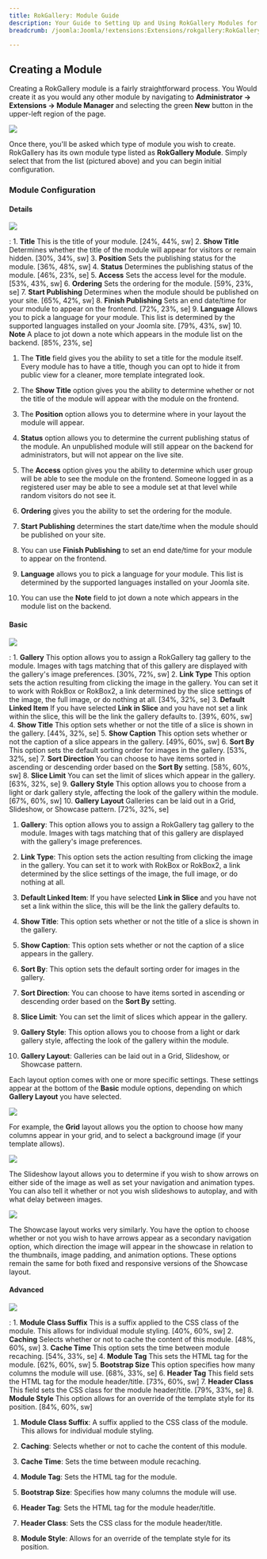 ```yaml
---
title: RokGallery: Module Guide
description: Your Guide to Setting Up and Using RokGallery Modules for Joomla
breadcrumb: /joomla:Joomla/!extensions:Extensions/rokgallery:RokGallery

---
```


Creating a Module
-----
Creating a RokGallery module is a fairly straightforward process. You Would create it as you would any other module by navigating to **Administrator -> Extensions -> Module Manager** and selecting the green **New** button in the upper-left region of the page.

![][rokgallery_module_1]

Once there, you'll be asked which type of module you wish to create. RokGallery has its own module type listed as **RokGallery Module**.  Simply select that from the list (pictured above) and you can begin initial configuration.

### Module Configuration

#### Details
![][details]

:   1. **Title** This is the title of your module. [24%, 44%, sw]
    2. **Show Title** Determines whether the title of the module will appear for visitors or remain hidden. [30%, 34%, sw]
    3. **Position** Sets the publishing status for the module. [36%, 48%, sw]
    4. **Status** Determines the publishing status of the module. [46%, 23%, se]
    5. **Access** Sets the access level for the module. [53%, 43%, sw]
    6. **Ordering** Sets the ordering for the module. [59%, 23%, se]
    7. **Start Publishing** Determines when the module should be published on your site. [65%, 42%, sw]
    8. **Finish Publishing** Sets an end date/time for your module to appear on the frontend. [72%, 23%, se]
    9. **Language** Allows you to pick a language for your module. This list is determined by the supported languages installed on your Joomla site. [79%, 43%, sw]
    10. **Note** A place to jot down a note which appears in the module list on the backend. [85%, 23%, se]

1. The **Title** field gives you the ability to set a title for the module itself. Every module has to have a title, though you can opt to hide it from public view for a cleaner, more template integrated look.

2. The **Show Title** option gives you the ability to determine whether or not the title of the module will appear with the module on the frontend.

3. The **Position** option allows you to determine where in your layout the module will appear.

4. **Status** option allows you to determine the current publishing status of the module. An unpublished module will still appear on the backend for administrators, but will not appear on the live site.

5. The **Access** option gives you the ability to determine which user group will be able to see the module on the frontend. Someone logged in as a registered user may be able to see a module set at that level while random visitors do not see it.

6. **Ordering** gives you the ability to set the ordering for the module. 

7. **Start Publishing** determines the start date/time when the module should be published on your site. 

8. You can use **Finish Publishing** to set an end date/time for your module to appear on the frontend.

9. **Language** allows you to pick a language for your module. This list is determined by the supported languages installed on your Joomla site. 

10. You can use the **Note** field to jot down a note which appears in the module list on the backend.

#### Basic
![][rokgallery_module_basic_1]

:   1. **Gallery** This option allows you to assign a RokGallery tag gallery to the module. Images with tags matching that of this gallery are displayed with the gallery's image preferences. [30%, 72%, sw]
    2. **Link Type** This option sets the action resulting from clicking the image in the gallery. You can set it to work with RokBox or RokBox2, a link determined by the slice settings of the image, the full image, or do nothing at all. [34%, 32%, se]
    3. **Default Linked Item** If you have selected **Link in Slice** and you have not set a link within the slice, this will be the link the gallery defaults to. [39%, 60%, sw]
    4. **Show Title** This option sets whether or not the title of a slice is shown in the gallery. [44%, 32%, se]
    5. **Show Caption** This option sets whether or not the caption of a slice appears in the gallery. [49%, 60%, sw]
    6. **Sort By** This option sets the default sorting order for images in the gallery. [53%, 32%, se]
    7. **Sort Direction** You can choose to have items sorted in ascending or descending order based on the **Sort By** setting. [58%, 60%, sw]
    8. **Slice Limit** You can set the limit of slices which appear in the gallery. [63%, 32%, se]
    9. **Gallery Style** This option allows you to choose from a light or dark gallery style, affecting the look of the gallery within the module. [67%, 60%, sw]
    10. **Gallery Layout** Galleries can be laid out in a Grid, Slideshow, or Showcase pattern. [72%, 32%, se]

1. **Gallery**: This option allows you to assign a RokGallery tag gallery to the module. Images with tags matching that of this gallery are displayed with the gallery's image preferences.

2. **Link Type**: This option sets the action resulting from clicking the image in the gallery. You can set it to work with RokBox or RokBox2, a link determined by the slice settings of the image, the full image, or do nothing at all.

3. **Default Linked Item**: If you have selected **Link in Slice** and you have not set a link within the slice, this will be the link the gallery defaults to.

4. **Show Title**: This option sets whether or not the title of a slice is shown in the gallery.

5. **Show Caption**: This option sets whether or not the caption of a slice appears in the gallery.

6. **Sort By**: This option sets the default sorting order for images in the gallery.

7. **Sort Direction**: You can choose to have items sorted in ascending or descending order based on the **Sort By** setting.

8. **Slice Limit**: You can set the limit of slices which appear in the gallery.

9. **Gallery Style**: This option allows you to choose from a light or dark gallery style, affecting the look of the gallery within the module.

10. **Gallery Layout**: Galleries can be laid out in a Grid, Slideshow, or Showcase pattern.

Each layout option comes with one or more specific settings. These settings appear at the bottom of the **Basic** module options, depending on which **Gallery Layout** you have selected.

![][grid]

For example, the **Grid** layout allows you the option to choose how many columns appear in your grid, and to select a background image (if your template allows). 

![][slideshow]

The Slideshow layout allows you to determine if you wish to show arrows on either side of the image as well as set your navigation and animation types. You can also tell it whether or not you wish slideshows to autoplay, and with what delay between images.

![][showcase]

The Showcase layout works very similarly. You have the option to choose whether or not you wish to have arrows appear as a secondary navigation option, which direction the image will appear in the showcase in relation to the thumbnails, image padding, and animation options. These options remain the same for both fixed and responsive versions of the Showcase layout.

#### Advanced
![][rokgallery_module_advanced]

:   1. **Module Class Suffix** This is a suffix applied to the CSS class of the module. This allows for individual module styling. [40%, 60%, sw]
    2. **Caching** Selects whether or not to cache the content of this module. [48%, 60%, sw]
    3. **Cache Time** This option sets the time between module recaching. [54%, 33%, se]
    4. **Module Tag** This sets the HTML tag for the module. [62%, 60%, sw]
    5. **Bootstrap Size** This option specifies how many columns the module will use. [68%, 33%, se]
    6. **Header Tag** This field sets the HTML tag for the module header/title. [73%, 60%, sw]
    7. **Header Class** This field sets the CSS class for the module header/title. [79%, 33%, se]
    8. **Module Style** This option allows for an override of the template style for its position. [84%, 60%, sw]

1. **Module Class Suffix**: A suffix applied to the CSS class of the module. This allows for individual module styling.

2. **Caching**: Selects whether or not to cache the content of this module.

3. **Cache Time**: Sets the time between module recaching.

4. **Module Tag**: Sets the HTML tag for the module.

5. **Bootstrap Size**: Specifies how many columns the module will use.

6. **Header Tag**: Sets the HTML tag for the module header/title.

7. **Header Class**: Sets the CSS class for the module header/title.

8. **Module Style**: Allows for an override of the template style for its position.

[rokgallery]: assets/rokgallery.jpeg
[rokgallery_component]: assets/rokgallery_component_1.jpeg
[rokgallery_component_configuration_options]: assets/rokgallery_component_configuration_opions.jpeg
[rokgallery_component_upload]: assets/rokgallery_component_upload.jpeg
[rokgallery_image_editor]: assets/rokgallery_image_editor.jpeg
[rokgallery_image_editor_2]: assets/rokgallery_image_editor_2.jpeg
[rokgallery_jobs_manager]: assets/rokgallery_jobs_manager.jpeg
[rokgallery_module_1]: assets/rokgallery_module_1.jpeg
[rokgallery_module_advanced]: assets/rokgallery_module_advanced_1.jpeg
[rokgallery_module_basic_1]: assets/rokgallery_module_basic_1.jpeg
[rokgallery_plugin_manager_1]: assets/rokgallery_plugin_manager_1.jpeg
[rokgallery_plugin_manager_2]: assets/rokgallery_plugin_manager_2.jpeg
[rokgallery_plugin_manager_3]: assets/rokgallery_plugin_manager_3.jpeg
[rokgallery_administrator]: assets/rokgallery_administrator.jpeg
[rokgallery_tags]: assets/rokgallery_tags.jpeg
[rokgallery_galleries_manager]: assets/rokgallery_galleries_manager.jpeg
[rokgallery_slice_editor]: assets/rokgallery_slice_editor.jpeg
[rokgallery_slice_editor_2]: assets/rokgallery_slice_editor_2.jpeg
[slideshow]: assets/rokgallery_slideshow.jpeg
[grid]: assets/rokgallery_grid.jpeg
[showcase]: assets/rokgallery_showcase.jpeg
[details]: assets/rokgallery_module_2.jpeg
